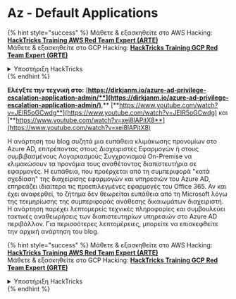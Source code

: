 # Az - Default Applications

{% hint style="success" %}
Μάθετε & εξασκηθείτε στο AWS Hacking:<img src="../../../../.gitbook/assets/image (1).png" alt="" data-size="line">[**HackTricks Training AWS Red Team Expert (ARTE)**](https://training.hacktricks.xyz/courses/arte)<img src="../../../../.gitbook/assets/image (1).png" alt="" data-size="line">\
Μάθετε & εξασκηθείτε στο GCP Hacking: <img src="../../../../.gitbook/assets/image (2).png" alt="" data-size="line">[**HackTricks Training GCP Red Team Expert (GRTE)**<img src="../../../../.gitbook/assets/image (2).png" alt="" data-size="line">](https://training.hacktricks.xyz/courses/grte)

<details>

<summary>Υποστήριξη HackTricks</summary>

* Ελέγξτε τα [**σχέδια συνδρομής**](https://github.com/sponsors/carlospolop)!
* **Εγγραφείτε στην** 💬 [**ομάδα Discord**](https://discord.gg/hRep4RUj7f) ή στην [**ομάδα telegram**](https://t.me/peass) ή **ακολουθήστε** μας στο **Twitter** 🐦 [**@hacktricks\_live**](https://twitter.com/hacktricks\_live)**.**
* **Μοιραστείτε κόλπα hacking υποβάλλοντας PRs στα** [**HackTricks**](https://github.com/carlospolop/hacktricks) και [**HackTricks Cloud**](https://github.com/carlospolop/hacktricks-cloud) github repos.

</details>
{% endhint %}

**Ελέγξτε την τεχνική στο:** [**https://dirkjanm.io/azure-ad-privilege-escalation-application-admin/**](https://dirkjanm.io/azure-ad-privilege-escalation-application-admin/)**,** [**https://www.youtube.com/watch?v=JEIR5oGCwdg**](https://www.youtube.com/watch?v=JEIR5oGCwdg) και [**https://www.youtube.com/watch?v=xei8lAPitX8**](https://www.youtube.com/watch?v=xei8lAPitX8)

Η ανάρτηση του blog συζητά μια ευπάθεια κλιμάκωσης προνομίων στο Azure AD, επιτρέποντας στους Διαχειριστές Εφαρμογών ή στους συμβιβασμένους Λογαριασμούς Συγχρονισμού On-Premise να κλιμακώσουν τα προνόμια τους αναθέτοντας διαπιστευτήρια σε εφαρμογές. Η ευπάθεια, που προέρχεται από τη συμπεριφορά "κατά σχεδίαση" της διαχείρισης εφαρμογών και υπηρεσιών του Azure AD, επηρεάζει ιδιαίτερα τις προεπιλεγμένες εφαρμογές του Office 365. Αν και έχει αναφερθεί, το ζήτημα δεν θεωρείται ευπάθεια από τη Microsoft λόγω της τεκμηρίωσης της συμπεριφοράς ανάθεσης δικαιωμάτων διαχειριστή. Η ανάρτηση παρέχει λεπτομερείς τεχνικές πληροφορίες και συμβουλεύει τακτικές αναθεωρήσεις των διαπιστευτηρίων υπηρεσιών στο Azure AD περιβάλλον. Για περισσότερες λεπτομέρειες, μπορείτε να επισκεφθείτε την αρχική ανάρτηση του blog.

{% hint style="success" %}
Μάθετε & εξασκηθείτε στο AWS Hacking:<img src="../../../../.gitbook/assets/image (1).png" alt="" data-size="line">[**HackTricks Training AWS Red Team Expert (ARTE)**](https://training.hacktricks.xyz/courses/arte)<img src="../../../../.gitbook/assets/image (1).png" alt="" data-size="line">\
Μάθετε & εξασκηθείτε στο GCP Hacking: <img src="../../../../.gitbook/assets/image (2).png" alt="" data-size="line">[**HackTricks Training GCP Red Team Expert (GRTE)**<img src="../../../../.gitbook/assets/image (2).png" alt="" data-size="line">](https://training.hacktricks.xyz/courses/grte)

<details>

<summary>Υποστήριξη HackTricks</summary>

* Ελέγξτε τα [**σχέδια συνδρομής**](https://github.com/sponsors/carlospolop)!
* **Εγγραφείτε στην** 💬 [**ομάδα Discord**](https://discord.gg/hRep4RUj7f) ή στην [**ομάδα telegram**](https://t.me/peass) ή **ακολουθήστε** μας στο **Twitter** 🐦 [**@hacktricks\_live**](https://twitter.com/hacktricks\_live)**.**
* **Μοιραστείτε κόλπα hacking υποβάλλοντας PRs στα** [**HackTricks**](https://github.com/carlospolop/hacktricks) και [**HackTricks Cloud**](https://github.com/carlospolop/hacktricks-cloud) github repos.

</details>
{% endhint %}

